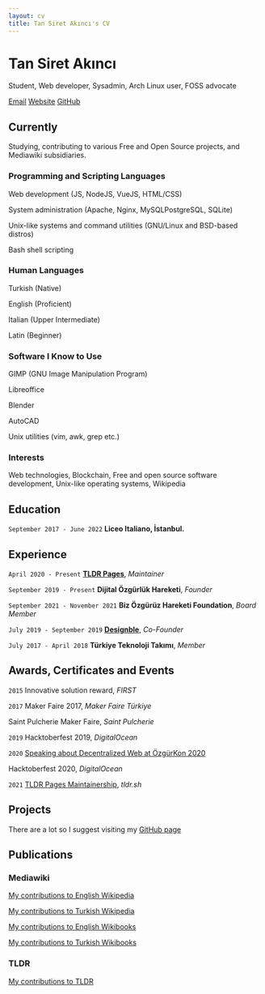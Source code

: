 ```yaml
---
layout: cv
title: Tan Siret Akıncı's CV
---
```

# Tan Siret Akıncı
Student, Web developer, Sysadmin, Arch Linux user, FOSS advocate

<div id="webaddress">
<a href="mailto:tansiretakinci@protonmail.com">Email</a>
<a href="http://yutyo.github.io">Website</a>
<a href="https://github.com/yutyo">GitHub</a>
</div>


## Currently

Studying, contributing to various Free and Open Source projects, and Mediawiki subsidiaries.

### Programming and Scripting Languages

Web development (JS, NodeJS, VueJS, HTML/CSS)

System administration (Apache, Nginx, MySQLPostgreSQL, SQLite)

Unix-like systems and command utilities (GNU/Linux and BSD-based distros)

Bash shell scripting

### Human Languages

Turkish (Native)

English (Proficient)

Italian (Upper Intermediate)

Latin (Beginner)

### Software I Know to Use

GIMP (GNU Image Manipulation Program)

Libreoffice

Blender

AutoCAD

Unix utilities (vim, awk, grep etc.)

### Interests

Web technologies, Blockchain, Free and open source software development, Unix-like operating systems, Wikipedia

## Education

`September 2017 - June 2022`
__Liceo Italiano, İstanbul.__

## Experience

`April 2020 - Present`
[__TLDR Pages__](https://tldr.sh), *Maintainer*

`September 2019 - Present`
__Dijital Özgürlük Hareketi__, *Founder*

`September 2021 - November 2021`
__Biz Özgürüz Hareketi Foundation__, *Board Member*

`July 2019 - September 2019`
[__Designble__](http://designble.com), *Co-Founder*

`July 2017 - April 2018`
__Türkiye Teknoloji Takımı__, *Member*

## Awards, Certificates and Events

`2015`
Innovative solution reward, *FIRST*

`2017`
Maker Faire 2017, *Maker Faire Türkiye*

Saint Pulcherie Maker Faire, *Saint Pulcherie*

`2019`
Hacktoberfest 2019, *DigitalOcean*

`2020`
[Speaking about Decentralized Web at ÖzgürKon 2020](https://video.ozgurkon.org/videos/watch/b3566a91-d3bd-4b36-af29-2d2fa2590fe0)

Hacktoberfest 2020, *DigitalOcean*

`2021`
[TLDR Pages Maintainership](https://github.com/tldr-pages/tldr/issues/5702), *tldr.sh*

## Projects
There are a lot so I suggest visiting my [GitHub page](https://github.com/yutyo)

## Publications

### Mediawiki

[My contributions to English Wikipedia](https://xtools.wmflabs.org/ec/en.wikipedia.org/Comrade-yutyo)

[My contributions to Turkish Wikipedia](https://xtools.wmflabs.org/ec/tr.wikipedia.org/Comrade-yutyo)

[My contributions to English Wikibooks](https://xtools.wmflabs.org/ec/en.wikibooks.org/Comrade-yutyo)

[My contributions to Turkish Wikibooks](https://xtools.wmflabs.org/ec/tr.wikibooks.org/Comrade-yutyo)

### TLDR

[My contributions to TLDR](https://github.com/tldr-pages/tldr/pulls?q=is%3Apr+author%3Ayutyo+)


